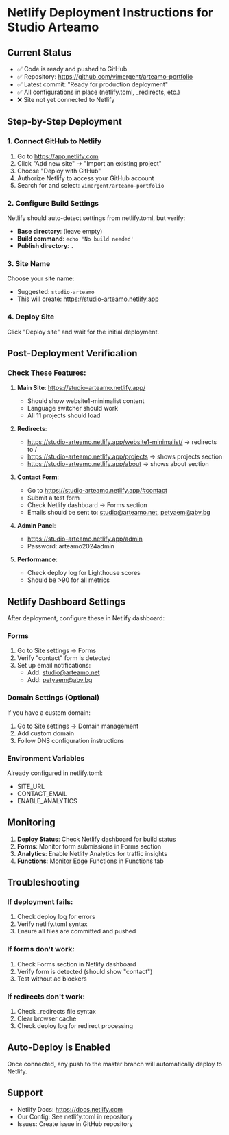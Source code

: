 # Netlify Deployment Instructions for Studio Arteamo

## Current Status
- ✅ Code is ready and pushed to GitHub
- ✅ Repository: https://github.com/vimergent/arteamo-portfolio
- ✅ Latest commit: "Ready for production deployment"
- ✅ All configurations in place (netlify.toml, _redirects, etc.)
- ❌ Site not yet connected to Netlify

## Step-by-Step Deployment

### 1. Connect GitHub to Netlify

1. Go to https://app.netlify.com
2. Click "Add new site" → "Import an existing project"
3. Choose "Deploy with GitHub"
4. Authorize Netlify to access your GitHub account
5. Search for and select: `vimergent/arteamo-portfolio`

### 2. Configure Build Settings

Netlify should auto-detect settings from netlify.toml, but verify:

- **Base directory**: (leave empty)
- **Build command**: `echo 'No build needed'`
- **Publish directory**: `.`

### 3. Site Name

Choose your site name:
- Suggested: `studio-arteamo`
- This will create: https://studio-arteamo.netlify.app

### 4. Deploy Site

Click "Deploy site" and wait for the initial deployment.

## Post-Deployment Verification

### Check These Features:

1. **Main Site**: https://studio-arteamo.netlify.app/
   - Should show website1-minimalist content
   - Language switcher should work
   - All 11 projects should load

2. **Redirects**:
   - https://studio-arteamo.netlify.app/website1-minimalist/ → redirects to /
   - https://studio-arteamo.netlify.app/projects → shows projects section
   - https://studio-arteamo.netlify.app/about → shows about section

3. **Contact Form**:
   - Go to https://studio-arteamo.netlify.app/#contact
   - Submit a test form
   - Check Netlify dashboard → Forms section
   - Emails should be sent to: studio@arteamo.net, petyaem@abv.bg

4. **Admin Panel**:
   - https://studio-arteamo.netlify.app/admin
   - Password: arteamo2024admin

5. **Performance**:
   - Check deploy log for Lighthouse scores
   - Should be >90 for all metrics

## Netlify Dashboard Settings

After deployment, configure these in Netlify dashboard:

### Forms
1. Go to Site settings → Forms
2. Verify "contact" form is detected
3. Set up email notifications:
   - Add: studio@arteamo.net
   - Add: petyaem@abv.bg

### Domain Settings (Optional)
If you have a custom domain:
1. Go to Site settings → Domain management
2. Add custom domain
3. Follow DNS configuration instructions

### Environment Variables
Already configured in netlify.toml:
- SITE_URL
- CONTACT_EMAIL
- ENABLE_ANALYTICS

## Monitoring

1. **Deploy Status**: Check Netlify dashboard for build status
2. **Forms**: Monitor form submissions in Forms section
3. **Analytics**: Enable Netlify Analytics for traffic insights
4. **Functions**: Monitor Edge Functions in Functions tab

## Troubleshooting

### If deployment fails:
1. Check deploy log for errors
2. Verify netlify.toml syntax
3. Ensure all files are committed and pushed

### If forms don't work:
1. Check Forms section in Netlify dashboard
2. Verify form is detected (should show "contact")
3. Test without ad blockers

### If redirects don't work:
1. Check _redirects file syntax
2. Clear browser cache
3. Check deploy log for redirect processing

## Auto-Deploy is Enabled

Once connected, any push to the master branch will automatically deploy to Netlify.

## Support

- Netlify Docs: https://docs.netlify.com
- Our Config: See netlify.toml in repository
- Issues: Create issue in GitHub repository